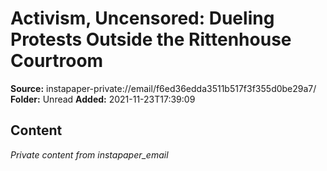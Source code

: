 # Activism, Uncensored: Dueling Protests Outside the Rittenhouse Courtroom

**Source:** instapaper-private://email/f6ed36edda3511b517f3f355d0be29a7/
**Folder:** Unread
**Added:** 2021-11-23T17:39:09




## Content
*Private content from instapaper_email*
